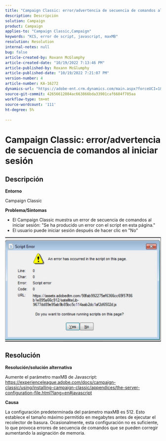 ```yaml
---
title: "Campaign Classic: error/advertencia de secuencia de comandos al iniciar sesión"
description: Descripción
solution: Campaign
product: Campaign
applies-to: "Campaign Classic,Campaign"
keywords: "KCS, error de script, javascript, maxMB"
resolution: Resolution
internal-notes: null
bug: false
article-created-by: Roxann McGlumphy
article-created-date: "10/19/2022 7:13:46 PM"
article-published-by: Roxann McGlumphy
article-published-date: "10/19/2022 7:21:07 PM"
version-number: 4
article-number: KA-16272
dynamics-url: "https://adobe-ent.crm.dynamics.com/main.aspx?forceUCI=1&pagetype=entityrecord&etn=knowledgearticle&id=5216fb24-e24f-ed11-bba2-00224808679b"
source-git-commit: 42656612084ac663866bda33901caf6684f705aa
workflow-type: tm+mt
source-wordcount: '111'
ht-degree: 5%

---
```


# Campaign Classic: error/advertencia de secuencia de comandos al iniciar sesión

## Descripción


<b>Entorno</b>

Campaign Classic

<b>Problema/Síntomas</b>

- El Campaign Classic muestra un error de secuencia de comandos al iniciar sesión: &quot;Se ha producido un error con el script en esta página.&quot;
- El usuario puede iniciar sesión después de hacer clic en &quot;No&quot;


![](assets/___4d77ab25-e34f-ed11-bba2-00224808679b___.jpeg)


## Resolución


<b>Resolución/solución alternativa</b>

Aumente el parámetro maxMB de Javascript: https://experienceleague.adobe.com/docs/campaign-classic/using/installing-campaign-classic/appendices/the-server-configuration-file.html?lang=en#javascript

<b>Causa</b>

La configuración predeterminada del parámetro maxMB es 512. Esto establece el tamaño máximo permitido en megabytes antes de ejecutar el recolector de basura. Ocasionalmente, esta configuración no es suficiente, lo que provoca errores de secuencia de comandos que se pueden corregir aumentando la asignación de memoria.

